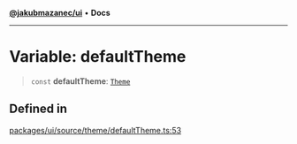 [**@jakubmazanec/ui**](../README.md) • **Docs**

---

# Variable: defaultTheme

> `const` **defaultTheme**: [`Theme`](../type-aliases/Theme.md)

## Defined in

[packages/ui/source/theme/defaultTheme.ts:53](https://github.com/jakubmazanec/tools/blob/29163046acd1da0224b08fd05ca40f385e9ab4e5/packages/ui/source/theme/defaultTheme.ts#L53)
